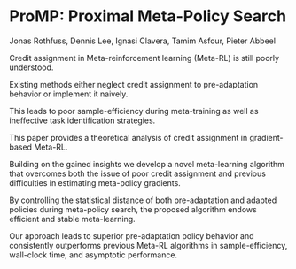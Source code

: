 # ProMP: Proximal Meta-Policy Search
Jonas Rothfuss, Dennis Lee, Ignasi Clavera, Tamim Asfour, Pieter Abbeel

Credit assignment in Meta-reinforcement learning (Meta-RL) is still poorly understood. 

Existing methods either neglect credit assignment to pre-adaptation behavior or implement it naively. 

This leads to poor sample-efficiency during meta-training as well as ineffective task identification strategies. 

This paper provides a theoretical analysis of credit assignment in gradient-based Meta-RL.

Building on the gained insights we develop a novel meta-learning algorithm that overcomes both the issue of poor credit assignment and previous difficulties in estimating meta-policy gradients. 

By controlling the statistical distance of both pre-adaptation and adapted policies during meta-policy search, the proposed algorithm endows efficient and stable meta-learning. 

Our approach leads to superior pre-adaptation policy behavior and consistently outperforms previous Meta-RL algorithms in sample-efficiency, wall-clock time, and asymptotic performance.

